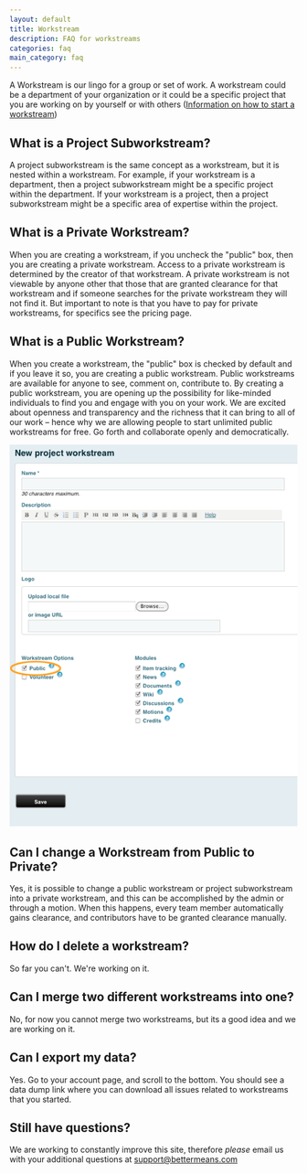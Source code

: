 ```yaml
---
layout: default
title: Workstream
description: FAQ for workstreams
categories: faq
main_category: faq
---
```


A Workstream is our lingo for a group or set of work. A workstream could be a department of your organization or it could be a specific project that you are working on by yourself or with others ([Information on how to start a workstream](/workstreamguide))

What is a Project Subworkstream?
--------------------------------

A project subworkstream is the same concept as a workstream, but it is nested within a workstream. For example, if your workstream is a department, then a project subworkstream might be a specific project within the department. If your workstream is a project, then a project subworkstream might be a specific area of expertise within the project.

What is a Private Workstream?
-----------------------------

When you are creating a workstream, if you uncheck the "public" box, then you are creating a private workstream. Access to a private workstream is determined by the creator of that workstream. A private workstream is not viewable by anyone other that those that are granted clearance for that workstream and if someone searches for the private workstream they will not find it. But important to note is that you have to pay for private workstreams, for specifics see the pricing page.

What is a Public Workstream?
----------------------------

When you create a workstream, the "public" box is checked by default and if you leave it so, you are creating a public workstream. Public workstreams are available for anyone to see, comment on, contribute to. By creating a public workstream, you are opening up the possibility for like-minded individuals to find you and engage with you on your work. We are excited about openness and transparency and the richness that it can bring to all of our work – hence why we are allowing people to start unlimited public workstreams for free. Go forth and collaborate openly and democratically.

![](/images/new-workstream1-p.png)

Can I change a Workstream from Public to Private?
-------------------------------------------------

Yes, it is possible to change a public workstream or project subworkstream into a private workstream, and this can be accomplished by the admin or through a motion. When this happens, every team member automatically gains clearance, and contributors have to be granted clearance manually.


How do I delete a workstream?
-----------------------------

So far you can't. We're working on it.

Can I merge two different workstreams into one?
-----------------------------------------------

No, for now you cannot merge two workstreams, but its a good idea and we are working on it.

Can I export my data?
---------------------

Yes. Go to your account page, and scroll to the bottom. You should see a data dump link where you can download all issues related to workstreams that you started.

Still have questions? 
---------------------

We are working to constantly improve this site, therefore _please_ email us with your additional questions at <a href="mailto:support@bettermeans.com">support@bettermeans.com</a>
